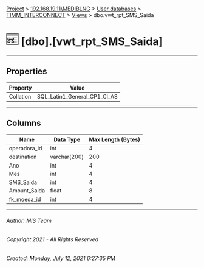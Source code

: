 #### 

[Project](../../../../index.md) > [192.168.19.11\\MEDIBLNG](../../../index.md) > [User databases](../../index.md) > [TIMM_INTERCONNECT](../index.md) > [Views](Views.md) > dbo.vwt_rpt_SMS_Saida

# ![Views](../../../../Images/View32.png) [dbo].[vwt_rpt_SMS_Saida]

---

## <a name="#properties"></a>Properties

| Property | Value |
|---|---|
| Collation | SQL_Latin1_General_CP1_CI_AS |


---

## <a name="#columns"></a>Columns

| Name | Data Type | Max Length (Bytes) |
|---|---|---|
| operadora_id | int | 4 |
| destination | varchar(200) | 200 |
| Ano | int | 4 |
| Mes | int | 4 |
| SMS_Saida | int | 4 |
| Amount_Saida | float | 8 |
| fk_moeda_id | int | 4 |


---

###### Author:  MIS Team

###### Copyright 2021 - All Rights Reserved

###### Created: Monday, July 12, 2021 6:27:35 PM

